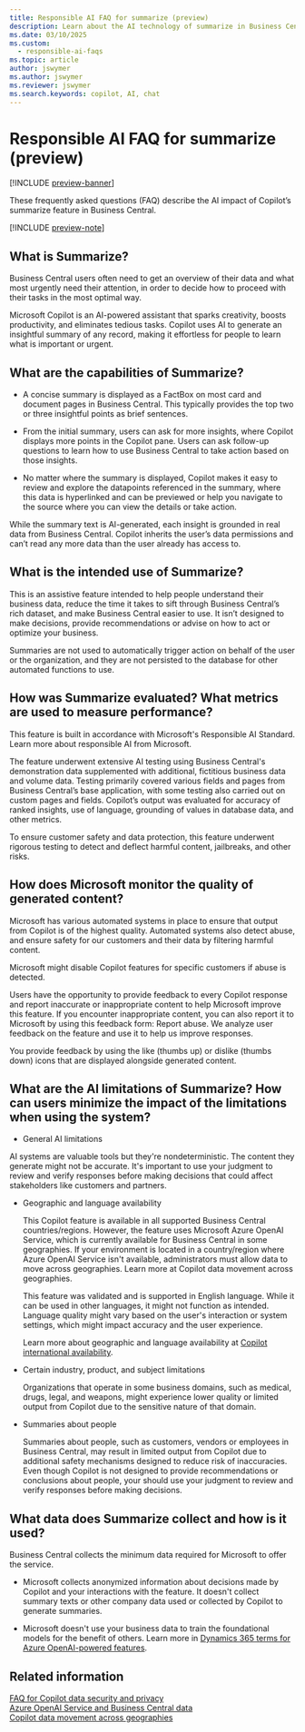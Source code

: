 ```yaml
---
title: Responsible AI FAQ for summarize (preview)
description: Learn about the AI technology of summarize in Business Central, considerations, details about how AI is used, tested, evaluated, and limitations.
ms.date: 03/10/2025
ms.custom: 
  - responsible-ai-faqs
ms.topic: article
author: jswymer
ms.author: jswymer
ms.reviewer: jswymer
ms.search.keywords: copilot, AI, chat 
---
```


# Responsible AI FAQ for summarize (preview)

[!INCLUDE [preview-banner](~/../shared-content/shared/preview-includes/preview-banner.md)]

These frequently asked questions (FAQ) describe the AI impact of Copilot’s summarize feature in Business Central.

[!INCLUDE [preview-note](~/../shared-content/shared/preview-includes/production-ready-preview-dynamics365.md)]

## What is Summarize?

Business Central users often need to get an overview of their data and what most urgently need their attention, in order to decide how to proceed with their tasks in the most optimal way.

Microsoft Copilot is an AI-powered assistant that sparks creativity, boosts productivity, and eliminates tedious tasks. Copilot uses AI to generate an insightful summary of any record, making it effortless for people to learn what is important or urgent.

## What are the capabilities of Summarize?

- A concise summary is displayed as a FactBox on most card and document pages in Business Central. This typically provides the top two or three insightful points as brief sentences.

- From the initial summary, users can ask for more insights, where Copilot displays more points in the Copilot pane. Users can ask follow-up questions to learn how to use Business Central to take action based on those insights.

- No matter where the summary is displayed, Copilot makes it easy to review and explore the datapoints referenced in the summary, where
  this data is hyperlinked and can be previewed or help you navigate to the source where you can view the details or take action.

While the summary text is AI-generated, each insight is grounded in real data from Business Central. Copilot inherits the user’s data permissions and can’t read any more data than the user already has access to.

## What is the intended use of Summarize?

This is an assistive feature intended to help people understand their business data, reduce the time it takes to sift through Business Central’s rich dataset, and make Business Central easier to use. It isn’t designed to make decisions, provide recommendations or advise on how to act or optimize your business.

Summaries are not used to automatically trigger action on behalf of the user or the organization, and they are not persisted to the database for other automated functions to use.

## How was Summarize evaluated? What metrics are used to measure performance?

This feature is built in accordance with Microsoft's Responsible AI Standard. Learn more about responsible AI from Microsoft.

The feature underwent extensive AI testing using Business Central's demonstration data supplemented with additional, fictitious business data and volume data. Testing primarily covered various fields and pages from Business Central’s base application, with some testing also carried out on custom pages and fields. Copilot’s output was evaluated for accuracy of ranked insights, use of  language, grounding of values in database data, and other metrics.

To ensure customer safety and data protection, this feature underwent rigorous testing to detect and deflect harmful content, jailbreaks, and other risks.

## How does Microsoft monitor the quality of generated content?

Microsoft has various automated systems in place to ensure that output from Copilot is of the highest quality. Automated systems also detect abuse, and ensure safety for our customers and their data by filtering harmful content.

Microsoft might disable Copilot features for specific customers if abuse is detected.
 
Users have the opportunity to provide feedback to every Copilot response and report inaccurate or inappropriate content to help Microsoft improve this feature. If you encounter inappropriate content, you can also report it to Microsoft by using this feedback form: Report abuse. We analyze user feedback on the feature and use it to help us improve responses.

You provide feedback by using the like (thumbs up) or dislike (thumbs down) icons that are displayed alongside generated content.

## What are the AI limitations of Summarize? How can users minimize the impact of the limitations when using the system?

- General AI limitations

AI systems are valuable tools but they're nondeterministic. The content they generate might not be accurate. It's important to use your judgment
to review and verify responses before making decisions that could affect stakeholders like customers and partners.

- Geographic and language availability

  This Copilot feature is available in all supported Business Central countries/regions. However, the feature uses Microsoft Azure OpenAI
  Service, which is currently available for Business Central in some geographies. If your environment is located in a country/region where
  Azure OpenAI Service isn't available, administrators must allow data to move across geographies. Learn more at Copilot data movement across geographies.
  
  This feature was validated and is supported in English language. While it can be used in other languages, it might not function as intended. Language quality might vary based on the user's interaction or system settings, which might impact accuracy and the user experience.
  
  Learn more about geographic and language availability at [Copilot international availability](https://aka.ms/bapcopilot-intl-report-external).

- Certain industry, product, and subject limitations

  Organizations that operate in some business domains, such as medical, drugs, legal, and weapons, might experience lower quality or limited output from Copilot due to the sensitive nature of that domain. 

- Summaries about people

  Summaries about people, such as customers, vendors or employees in Business Central, may result in limited output from Copilot due to additional safety mechanisms designed to reduce risk of inaccuracies. Even though Copilot is not designed to provide recommendations or conclusions about people, your should use your judgment to review and verify responses before making decisions.

## What data does Summarize collect and how is it used?

Business Central collects the minimum data required for Microsoft to offer the service.

- Microsoft collects anonymized information about decisions made by Copilot and your interactions with the feature. It doesn't collect summary texts or other company data used or collected by  Copilot to generate summaries.

- Microsoft doesn't use your business data to train the foundational models for the benefit of others. Learn more in [Dynamics 365 terms for Azure OpenAI-powered features](https://go.microsoft.com/fwlink/?linkid=2236010).

## Related information

[FAQ for Copilot data security and privacy](https://review.learn.microsoft.com/en-us/dynamics365/faqs-copilot-data-security-privacy?toc=/dynamics365/business-central/toc.json)  
[Azure OpenAI Service and Business Central data](https://review.learn.microsoft.com/en-us/dynamics365/business-central/azure-openai-data)  
[Copilot data movement across geographies](https://review.learn.microsoft.com/en-us/dynamics365/business-central/ai-copilot-data-movement)  
